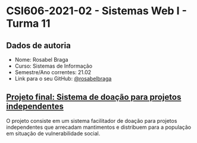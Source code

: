 # **CSI606-2021-02 - Sistemas Web I - Turma 11**

## Dados de autoria

- Nome: Rosabel Braga <!-- Matrícula: 17.2.0000-->
- Curso: Sistemas de Informação
- Semestre/Ano correntes: 21.02
- Link para o seu GitHub: [@rosabelbraga](https://github.com/rosabelbraga)


## [Projeto final: Sistema de doação para projetos independentes](./Projeto/README.md)

O projeto consiste em um sistema facilitador de doação para projetos independentes que arrecadam mantimentos e distribuem para a população em situação de vulnerabilidade social.
